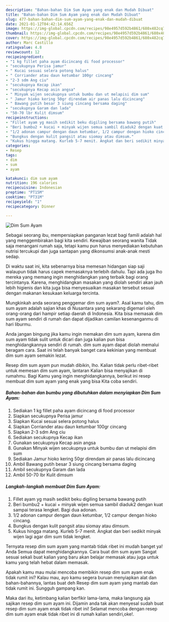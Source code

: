 ```yaml
---
description: "Bahan-bahan Dim Sum Ayam yang enak dan Mudah Dibuat"
title: "Bahan-bahan Dim Sum Ayam yang enak dan Mudah Dibuat"
slug: 477-bahan-bahan-dim-sum-ayam-yang-enak-dan-mudah-dibuat
date: 2021-01-12T04:42:14.656Z
image: https://img-global.cpcdn.com/recipes/98e4957d592b4861/680x482cq70/dim-sum-ayam-foto-resep-utama.jpg
thumbnail: https://img-global.cpcdn.com/recipes/98e4957d592b4861/680x482cq70/dim-sum-ayam-foto-resep-utama.jpg
cover: https://img-global.cpcdn.com/recipes/98e4957d592b4861/680x482cq70/dim-sum-ayam-foto-resep-utama.jpg
author: Marc Castillo
ratingvalue: 4.8
reviewcount: 12
recipeingredient:
- "1 kg fillet paha ayam dicincang di food processor"
- "secukupnya Perisa jamur"
- " Kucai sesuai selera potong halus"
- " Corriander atau daun ketumbar 100gr cincang"
- "2-3 sdm Ang ciu"
- "secukupnya Kecap ikan"
- "secukupnya Kecap asin angsa"
- " Minyak wijen secukupnya untuk bumbu dan ut melapisi dim sum"
- " Jamur hioko kering 50gr direndam air panas lalu dicincang"
- " Bawang putih besar 3 siung cincang bersama daging"
- "secukupnya Garam dan lada"
- "50-70 lbr Kulit dimsum"
recipeinstructions:
- "Fillet ayam yg masih sedikit beku digiling bersama bawang putih"
- "Beri bumbu2 + kucai + minyak wijen semua sambil diaduk2 dengan kuat sampai terasa lengket. Bagi dua adonan."
- "1/2 adonan campur dengan daun ketumbar, 1/2 campur dengan hioko cincang."
- "Bungkus dengan kulit pangsit atau siomay atau dimsum."
- "Kukus hingga matang. Kurleb 5-7 menit. Angkat dan beri sedikit minyak wijen lagi agar dim sum tidak lengket."
categories:
- Resep
tags:
- dim
- sum
- ayam

katakunci: dim sum ayam 
nutrition: 196 calories
recipecuisine: Indonesian
preptime: "PT15M"
cooktime: "PT31M"
recipeyield: "1"
recipecategory: Dinner

---
```



![Dim Sum Ayam](https://img-global.cpcdn.com/recipes/98e4957d592b4861/680x482cq70/dim-sum-ayam-foto-resep-utama.jpg)

Sebagai seorang ibu, mempersiapkan panganan lezat bagi famili adalah hal yang menggembirakan bagi kita sendiri. Kewajiban seorang  wanita Tidak saja menangani rumah saja, tetapi kamu pun harus menyediakan kebutuhan nutrisi tercukupi dan juga santapan yang dikonsumsi anak-anak mesti sedap.

Di waktu  saat ini, kita sebenarnya bisa memesan hidangan siap saji walaupun tidak harus capek memasaknya terlebih dahulu. Tapi ada juga lho mereka yang memang ingin menghidangkan yang terbaik bagi orang tercintanya. Karena, menghidangkan masakan yang diolah sendiri akan jauh lebih higienis dan kita juga bisa menyesuaikan masakan tersebut sesuai dengan makanan kesukaan keluarga tercinta. 



Mungkinkah anda seorang penggemar dim sum ayam?. Asal kamu tahu, dim sum ayam adalah sajian khas di Nusantara yang sekarang digemari oleh orang-orang dari hampir setiap daerah di Indonesia. Kita bisa memasak dim sum ayam sendiri di rumah dan dapat dijadikan camilan kesenanganmu di hari liburmu.

Anda jangan bingung jika kamu ingin memakan dim sum ayam, karena dim sum ayam tidak sulit untuk dicari dan juga kalian pun bisa menghidangkannya sendiri di rumah. dim sum ayam dapat diolah memalui beragam cara. Saat ini telah banyak banget cara kekinian yang membuat dim sum ayam semakin lezat.

Resep dim sum ayam pun mudah dibikin, lho. Kalian tidak perlu ribet-ribet untuk memesan dim sum ayam, lantaran Kalian bisa menyajikan di rumahmu. Bagi Kamu yang ingin menghidangkannya, berikut ini resep membuat dim sum ayam yang enak yang bisa Kita coba sendiri.

<!--inarticleads1-->

##### Bahan-bahan dan bumbu yang dibutuhkan dalam menyiapkan Dim Sum Ayam:

1. Sediakan 1 kg fillet paha ayam dicincang di food processor
1. Siapkan secukupnya Perisa jamur
1. Siapkan  Kucai sesuai selera potong halus
1. Siapkan  Corriander atau daun ketumbar 100gr cincang
1. Siapkan 2-3 sdm Ang ciu
1. Sediakan secukupnya Kecap ikan
1. Gunakan secukupnya Kecap asin angsa
1. Gunakan  Minyak wijen secukupnya untuk bumbu dan ut melapisi dim sum
1. Sediakan  Jamur hioko kering 50gr direndam air panas lalu dicincang
1. Ambil  Bawang putih besar 3 siung cincang bersama daging
1. Ambil secukupnya Garam dan lada
1. Ambil 50-70 lbr Kulit dimsum




<!--inarticleads2-->

##### Langkah-langkah membuat Dim Sum Ayam:

1. Fillet ayam yg masih sedikit beku digiling bersama bawang putih
1. Beri bumbu2 + kucai + minyak wijen semua sambil diaduk2 dengan kuat sampai terasa lengket. Bagi dua adonan.
1. 1/2 adonan campur dengan daun ketumbar, 1/2 campur dengan hioko cincang.
1. Bungkus dengan kulit pangsit atau siomay atau dimsum.
1. Kukus hingga matang. Kurleb 5-7 menit. Angkat dan beri sedikit minyak wijen lagi agar dim sum tidak lengket.




Ternyata resep dim sum ayam yang mantab tidak ribet ini mudah banget ya! Anda Semua dapat menghidangkannya. Cara buat dim sum ayam Sangat sesuai sekali buat kalian yang baru akan belajar memasak atau juga untuk kamu yang telah hebat dalam memasak.

Apakah kamu mau mulai mencoba membikin resep dim sum ayam enak tidak rumit ini? Kalau mau, ayo kamu segera buruan menyiapkan alat dan bahan-bahannya, lantas buat deh Resep dim sum ayam yang mantab dan tidak rumit ini. Sungguh gampang kan. 

Maka dari itu, ketimbang kalian berfikir lama-lama, maka langsung aja sajikan resep dim sum ayam ini. Dijamin anda tak akan menyesal sudah buat resep dim sum ayam enak tidak ribet ini! Selamat mencoba dengan resep dim sum ayam enak tidak ribet ini di rumah kalian sendiri,oke!.

